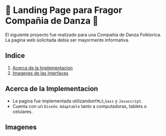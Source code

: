 # 💃 Landing Page para Fragor Compañia de Danza 💃 
El siguiente proyecto fue realizado para una Compañia de Danza Folklorica. 
La pagina web solicitada debia ser mayormente informativa.

## Indice
1. <a href="#acerca-de-la-implementacion">Acerca de la Implementacion</a>
2. <a href="#imagenes">Imagenes de las Interfaces</a>

## Acerca de la Implementacion
- La pagina fue implementada utilizando<code>HTML5</code>,<code>Sass</code> y <code>Javascript</code>.<br>
- Cuenta con un <code>Diseño Adaptable</code> tanto a computadoras, tablets o celulares.

## Imagenes
